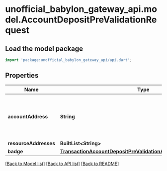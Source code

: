 # unofficial_babylon_gateway_api.model.AccountDepositPreValidationRequest

## Load the model package
```dart
import 'package:unofficial_babylon_gateway_api/api.dart';
```

## Properties
Name | Type | Description | Notes
------------ | ------------- | ------------- | -------------
**accountAddress** | **String** | Bech32m-encoded human readable version of the address. | 
**resourceAddresses** | **BuiltList&lt;String&gt;** |  | 
**badge** | [**TransactionAccountDepositPreValidationAuthorizedDepositorBadge**](TransactionAccountDepositPreValidationAuthorizedDepositorBadge.md) |  | [optional] 

[[Back to Model list]](../README.md#documentation-for-models) [[Back to API list]](../README.md#documentation-for-api-endpoints) [[Back to README]](../README.md)


